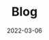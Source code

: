 ---
title: "Blog"
date: 2022-03-06
layout: "archives"
slug: "blog"
menu:
    main:
        weight: 2
        params: 
            icon: archives
---
